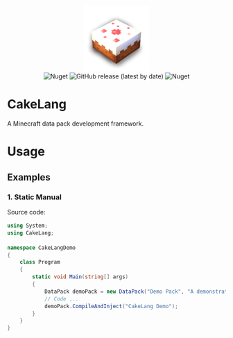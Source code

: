 
<div align=center>
 <img alt="CakeLang" src="assets/logo-shadow.png" width="30%">
 <br>
 <img alt="Nuget" src="https://img.shields.io/nuget/v/CakeLang">
 <img alt="GitHub release (latest by date)" src="https://img.shields.io/github/v/release/WilliamRagstad/CakeLang">
 <img alt="Nuget" src="https://img.shields.io/nuget/dt/CakeLang">
</div>

# CakeLang
A Minecraft data pack development framework.

# Usage

## Examples

### 1. Static Manual

Source code:

```c#
using System;
using CakeLang;

namespace CakeLangDemo
{
    class Program
    {
        static void Main(string[] args)
        {
            DataPack demoPack = new DataPack("Demo Pack", "A demonstration of CakeLang!", "demopack");
            // Code ...
            demoPack.CompileAndInject("CakeLang Demo");
        }
    }
}
```
